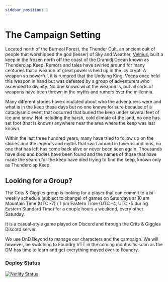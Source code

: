 ```yaml
---
sidebar_position: 1
---
```


# The Campaign Setting

Located north of the Burneal Forest, the Thunder Cult, an ancient cult of people that worshipped the god (lesser) of Sky and Weather, [Velnius](https://greyhawkonline.com/greyhawkwiki/index.php?title=Velnius), built a keep in the frozen north off the coast of the Dramidj Ocean known as Thunderclap Keep. Rumors and tales have swirled around for many centuries that a weapon of great power is held up in the icy crypt. A weapon so powerful, it is rumored that the Undying King, Vecna once held this weapon in hand but was defeated by a group of adventurers who ascended to divinity. No one knows what the weapon is, but all sorts of weapons have been thrown in the myths and rumors over the millennia.

Many different stories have circulated about who the adventurers were and what is in the keep these days but no one knows for sure because of a cataclysmic event that occurred that buried the keep under several feet of ice and snow. Not including the harsh, cold climate of the land, no one has set foot (that is known) anywhere near the area where the keep was last known.

Within the last three hundred years, many have tried to follow up on the stories and the legends and myths that swirl around in taverns and inns, no one that has left has come back alive or never been seen again. Thousands have died and bodies have been found and the names of those that have made the search for the keep have died trying to find the keep, known only as Thunderclap Keep.

## Looking for a Group&quest;

The Crits &amp; Giggles group is looking for a player that can commit to a bi-weekly schedule (subject to change) of games on Saturdays at 10 am Mountain Time (UTC -7) / 1 pm Eastern Time (UTC -4, UTC -5 during Eastern Standard Time) for a couple hours a weekend, every other Saturday.

It is a casual-style game played on Discord and through the Crits &amp; Giggles Discord server.

We use DnD Beyond to manage our characters and the campaign. We will however, be switching to Foundry VTT in the coming months as soon as the DM has time to learn and get everything moved over to Foundry.

### Deploy Status

[![Netlify Status](https://api.netlify.com/api/v1/badges/c8b23ef9-93d6-46d9-b95e-45fa497d142a/deploy-status)](https://app.netlify.com/sites/crits-n-giggles/deploys)
